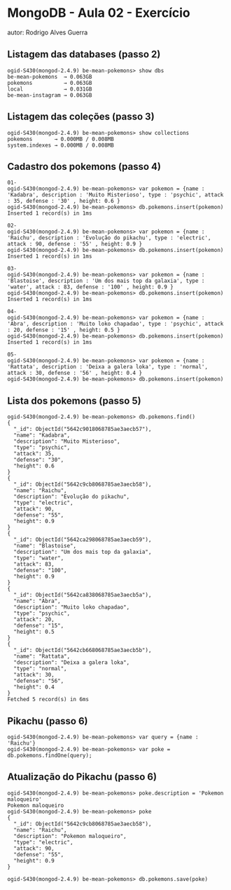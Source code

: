 # MongoDB - Aula 02 - Exercício
autor: Rodrigo Alves Guerra

## Listagem das databases (passo 2)

	ogid-S430(mongod-2.4.9) be-mean-pokemons> show dbs
	be-mean-pokemons  → 0.063GB
	pokemons          → 0.063GB
	local             → 0.031GB
	be-mean-instagram → 0.063GB

## Listagem das coleções (passo 3)

	ogid-S430(mongod-2.4.9) be-mean-pokemons> show collections
	pokemons       → 0.000MB / 0.008MB
	system.indexes → 0.000MB / 0.008MB

## Cadastro dos pokemons (passo 4)

	01-
	ogid-S430(mongod-2.4.9) be-mean-pokemons> var pokemon = {name : 'Kadabra', description : 'Muito Misterioso', type : 'psychic', attack : 35, defense : '30' , height: 0.6 }
	ogid-S430(mongod-2.4.9) be-mean-pokemons> db.pokemons.insert(pokemon)
	Inserted 1 record(s) in 1ms

	02-
	ogid-S430(mongod-2.4.9) be-mean-pokemons> var pokemon = {name : 'Raichu', description : 'Evolução do pikachu', type : 'electric', attack : 90, defense : '55' , height: 0.9 }
	ogid-S430(mongod-2.4.9) be-mean-pokemons> db.pokemons.insert(pokemon)
	Inserted 1 record(s) in 1ms

	03-
	ogid-S430(mongod-2.4.9) be-mean-pokemons> var pokemon = {name : 'Blastoise', description : 'Um dos mais top da galaxia', type : 'water', attack : 83, defense : '100' , height: 0.9 }
	ogid-S430(mongod-2.4.9) be-mean-pokemons> db.pokemons.insert(pokemon)
	Inserted 1 record(s) in 1ms

	04-
	ogid-S430(mongod-2.4.9) be-mean-pokemons> var pokemon = {name : 'Abra', description : 'Muito loko chapadao', type : 'psychic', attack : 20, defense : '15' , height: 0.5 }
	ogid-S430(mongod-2.4.9) be-mean-pokemons> db.pokemons.insert(pokemon)
	Inserted 1 record(s) in 1ms

	05-
	ogid-S430(mongod-2.4.9) be-mean-pokemons> var pokemon = {name : 'Rattata', description : 'Deixa a galera loka', type : 'normal', attack : 30, defense : '56' , height: 0.4 }
	ogid-S430(mongod-2.4.9) be-mean-pokemons> db.pokemons.insert(pokemon)




## Lista dos pokemons (passo 5)

	ogid-S430(mongod-2.4.9) be-mean-pokemons> db.pokemons.find()
	{
	  "_id": ObjectId("5642c9018068785ae3aecb57"),
	  "name": "Kadabra",
	  "description": "Muito Misterioso",
	  "type": "psychic",
	  "attack": 35,
	  "defense": "30",
	  "height": 0.6
	}
	{
	  "_id": ObjectId("5642c9cb8068785ae3aecb58"),
	  "name": "Raichu",
	  "description": "Evolução do pikachu",
	  "type": "electric",
	  "attack": 90,
	  "defense": "55",
	  "height": 0.9
	}
	{
	  "_id": ObjectId("5642ca298068785ae3aecb59"),
	  "name": "Blastoise",
	  "description": "Um dos mais top da galaxia",
	  "type": "water",
	  "attack": 83,
	  "defense": "100",
	  "height": 0.9
	}
	{
	  "_id": ObjectId("5642ca838068785ae3aecb5a"),
	  "name": "Abra",
	  "description": "Muito loko chapadao",
	  "type": "psychic",
	  "attack": 20,
	  "defense": "15",
	  "height": 0.5
	}
	{
	  "_id": ObjectId("5642cb668068785ae3aecb5b"),
	  "name": "Rattata",
	  "description": "Deixa a galera loka",
	  "type": "normal",
	  "attack": 30,
	  "defense": "56",
	  "height": 0.4
	}
	Fetched 5 record(s) in 6ms


## Pikachu (passo 6)
	ogid-S430(mongod-2.4.9) be-mean-pokemons> var query = {name : 'Raichu'}
	ogid-S430(mongod-2.4.9) be-mean-pokemons> var poke = db.pokemons.findOne(query);


## Atualização do Pikachu (passo 6)

	ogid-S430(mongod-2.4.9) be-mean-pokemons> poke.description = 'Pokemon maloqueiro'
	Pokemon maloqueiro
	ogid-S430(mongod-2.4.9) be-mean-pokemons> poke
	{
	  "_id": ObjectId("5642c9cb8068785ae3aecb58"),
	  "name": "Raichu",
	  "description": "Pokemon maloqueiro",
	  "type": "electric",
	  "attack": 90,
	  "defense": "55",
	  "height": 0.9
	}

	ogid-S430(mongod-2.4.9) be-mean-pokemons> db.pokemons.save(poke)

